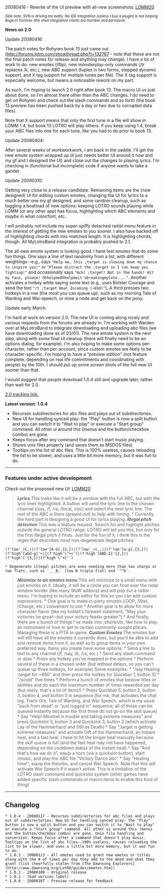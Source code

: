 20080416 - Rewrite of the UI preview with all-new screenshots: [LOMM20](LOMM20.md)

_<sub>Side note: SVN is driving me batty. No IDE integration (unless I buy a plugin) is not helping. Bugs in Tortoise (the shell integration client) are horrible and pervasive.</sub>_

**News on 2.0**

Update 20080416:

The patch notes for Rohyren book 13 just came out (http://forums.lotro.com/showthread.php?t=132767 - note that these are not the final patch notes for release and anything may change). I have a lot of work to do: new emotes (/flip), new monsterplay-only commands (/tr replaces /k, etc.), new ABC support (tuples in two forms, stepped dynamic support, and X tag support for multiple tunes per file). The X tag support is especially welcome, but means a noticeable rework on my part.

As such, I'm _hoping_ to launch 2.0 right after book 13. The macro UI us just about done, so I'm almost there other than the ABC changes. I do need to get on Rohyren and check out the slash commands and so forth (the book 13 preview has been pushed back by a day or two due to corrupted data files).

Note that X support means that only the first tune in a file will show in LOMM 1.4, but book 13 LOTRO will play others. If you keep using 1.4, break your ABC files into one for each tune, like you had to do prior to book 13.

Update 20080404:

After several weeks of workworkwork, I am back in the saddle. I'll get the new emote system wrapped up (it just needs better UI around it now and my gf and I designed the UI) and close out the changes to playing lyrics. I'm checking in (functional but incomplete) code if anyone wants to take a gander.

Update 20080310:

Getting very close to a release candidate. Remaining items are the (now designed) UI for editing custom emotes, changing the UI for lyrics to a much better one my gf designed, and some random cleanup, such as toggling a boatload of new options: keeping LOTRO sounds playing while LOMM (or any other app) has focus, highlighting which ABC elements and _maybe_ in what color/font, etc.

I will probably not include my super-spiffy detached radial menu feature in the interest of getting the new emotes to you sooner. I also have backed off of highlighting chords with mis-matched length. It is highlighting chords, though. All MyLotroBand integration is probably pushed to 2.1.

The all-new emote system is looking good. I have test emotes that do some fun things. One says a line of text randomly from a list, with different weightings--e.g., says `"Help me, this ;target is slowing down my chance to inspire you!"` or `"Please distract the ;target so I can keep you fighting!"` and _occasionally_ says `"Ack! ;target! Not in the hands! Hit my face, please! OhhelpmeOhhelpmeit'sbreakingmylute...."`. Another activates a hotkey while saying some text (e.g., uses Bolster Courage and send the text `"/t ;target Heal Incoming (~650)"`). A third presses two hotkeys in a row (the most you can queue up), such as my morning Tale of Warding and War-speech, or mine a node and get back on the pony.

Update early March:

I'm hard at work on version 2.0. The new UI is coming along nicely and various requests from the forums are already in. I'm working with Warden over at MyLotroBand to integrate downloading and uploading abc files (we have downloading done as of 03/01). The new emote system is the next step, along with some final UI cleanup (there will finally need to be an options dialog, for example). I'm also hoping to make some options per-character, rather than per-account, since custom emotes are likely to be character-specific. I'm hoping to have a "preview edition" (not feature complete, depending on real life commitments and coordinating with people) by the 10th. I should put up some screen shots of the full new UI sooner than that.

I would suggest that people download 1.0.4 still and upgrade later, rather than wait for 2.0.

[2.0 tracking link.](http://code.google.com/p/lomm/issues/list?can=1&q=Milestone:Release2.0&sort=Status%20Feature%20priority%20Component%20Status%20ID&colspec=ID%20Priority%20Feature%20Component%20Status%20Summary#)

**Latest version: 1.0.4**
  * Recurses subdirectories for abc files and plays out of subdirectories.
  * New UI for handling synced play: the "Play" button is now a split button and you can switch it to "Wait to play" or execute a "Start group" command. All other ui around this (menus and the button/checkbox combo) are gone.
  * Keeps focus after any command that doesn't start music playing.
  * Shows unix files properly (and saves them as MSDOS files)
  * Tooltips on the list of abc files. This is 100% useless, causes reloading the list to be slower, and uses a little bit more memory, but it was fun to do.

---

### Features under active development ###
Check out the proposed new UI: [LOMM20](LOMM20.md)
> _**Lyrics**_ This looks like it will be a window with the full ABC, but with the lyric lines highlighted. A button will send the lyric line to the chosen channel (/say, /f, /ra, /local, /rpc) and select the next lyric line. The rest of the ABC is there (grayed out) to help with timing.
    * Currently, the hard part is designing a good UI for lyrics playing.
> _**Illegal pitch detection**_ This was a feature request. Search for and highlight pitches outside the general LOTRO range. LOTRO will tell you this, but only for the first illegal pitch it finds. Just for the fun of it, I _think_ this is the regex that describes most non-degenerate illegal pitches:
```
(?'low'_+C,)|(?'low'[A-G],{2,})|(?'low'_+c,,)|(?'low'[a-g],{3,})|(?'high'[abd-g]'+)|(?'high'\^+c')|(?'high'[ABD-G]'{2,})|(?'high'C'{3,})|(?'high'\^+C'')
```
    * Degenerate illegal pitches are ones needing more than two sharps or two flats, such as `___B,` (low B triple-flat) and `^^b`.
> _**Minimize to an emotes menu**_ This will minimize to a small menu with just emotes on it. Ideally, it will be a circle you can float over the radar window border (like many WoW addons) and will pop out a radial menu. I'm hoping to include an editor for this so you can add custom expressions.
    * One goal is to make in-party emotes (/OOP, /Wait, /Charge, etc.) convenient to use
    * Another goal is to allow for more character flavor (like my hobbit's farewell statement, "May your victories be great--but your victory feasts greater.")
    * And finally, there are a bunch of things I've made into ;shortcuts, like how to play an instrument or how to get to certain commonly-sought places. Managing these is a PITA in-game.
> _**Custom Emotes**_ The emotes bar will still have all the emotes it currently does, but you'll be able to add and remove items from it, as well as to group items in your own preferred way. Items you create have some options:
    * Send a line to text to any channel (/f, /say, /k, /ra, etc.)
    * Send any slash command or alias
    * Press any hotkey you've mapped in the options
    * Perform several of these in a chosen order (but without delays, so you can't queue up three hotkeys, for example)
Some examples:
    * "/say Healing ;target for ~660" and then press the hotkey for Quickbar 1, button 10
    * "/scold" five times
    * Perform a bunch of emotes that bestow titles or abilities and do each the maximum number of times rewarded per day (but really, that's a lot of items!)
    * Press Quickbar 5, button 2, button 3, button 4, and button 5 in sequence (for me, that activates the chat log, Track Ore, Tale of Warding, and War Speech, which is my usual "back from dead" or "just logged in" sequence; all of these can be queued instantly because the first three do not go on the skill queue)
    * Say "Help! Minstrel in trouble and taking extreme measures" and press Quickslot 3, button 3 and Quickslot 3, button 2 (which activate Lay of the Hammerhand and Still as Death)
    * Say ";target is getting extreme measures" and activate Gift of the Hammerhand, an instant heal, and a fast heal. I have to hit the longer heal manually because the skill queue is full (and the fast heal may not have happened, depending on the cooldown status of the instant heal)
    * Say "And that's how we do it", equip a horn (via a quickslot button), start /music, and play the ABC file "Victory Dance.abc"
    * Say "Healing time!", equip the theorbo, and cancel War Speech. Note that this will activate War Speech if it wasn't active. This is a limitation of the LOTRO slash command and quickslot system (other games have added specific slash commands or macro items to enable this kind of thing)

---

## Changelog ##
    * 1.0.4 - 20080117 - Recurses subdirectories for abc files and plays out of subdirectories. New UI for handling synced play: the "Play" button is now a split button and you can switch it to "Wait to play" or execute a "Start group" command. All other ui around this (menus and the button/checkbox combo) are gone. Unix file handling and conversion. Keeps focus after a command that doesn't play music. Tooltips on the list of abc files--100% useless, causes reloading the list to be slower, and uses a little bit more memory, but it was fun to do.
    * 1.0.3 - 20080113 - All emotes used to grant new emotes or titles along with the # of times per day they add to the deed and what they grant (list cheerfully stolen from [The Dawnsong Explorers](http://www.dawnsong.org/LotRO/guides/emotes.htm))
    * 1.0.2 - 20080108 - Original release
    * 1.0.1 - (bad version label)
    * 1.0.0 - 20080107 - Preview release for feedback

---
